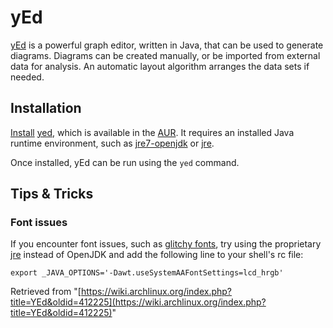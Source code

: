 # yEd

[yEd](http://www.yworks.com/en/products_yed_about.html) is a powerful graph editor, written in Java, that can be used to generate diagrams. Diagrams can be created manually, or be imported from external data for analysis. An automatic layout algorithm arranges the data sets if needed.

## Installation

[Install](/index.php/Install "Install") [yed](https://aur.archlinux.org/packages/yed/), which is available in the [AUR](/index.php/AUR "AUR"). It requires an installed Java runtime environment, such as [jre7-openjdk](https://www.archlinux.org/packages/?name=jre7-openjdk) or [jre](https://aur.archlinux.org/packages/jre/).

Once installed, yEd can be run using the `yed` command.

## Tips & Tricks

### Font issues

If you encounter font issues, such as [glitchy fonts](http://i.imgur.com/mcvU014.png), try using the proprietary [jre](https://aur.archlinux.org/packages/jre/) instead of OpenJDK and add the following line to your shell's rc file:

```
export _JAVA_OPTIONS='-Dawt.useSystemAAFontSettings=lcd_hrgb'

```

Retrieved from "[https://wiki.archlinux.org/index.php?title=YEd&oldid=412225](https://wiki.archlinux.org/index.php?title=YEd&oldid=412225)"